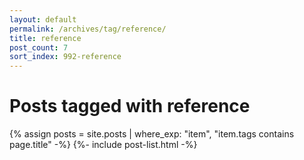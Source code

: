 ```yaml
---
layout: default
permalink: /archives/tag/reference/
title: reference
post_count: 7
sort_index: 992-reference
---
```

<h1 class="page-heading">Posts tagged with reference</h1>
{% assign posts = site.posts | where_exp: "item", "item.tags contains page.title" -%}
{%- include post-list.html -%}
